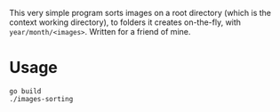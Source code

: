This very simple program sorts images on a root directory (which is the context working directory), to folders it creates on-the-fly, with `year/month/<images>`. Written for a friend of mine.

# Usage
```
go build
./images-sorting
```
